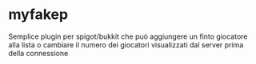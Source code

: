# myfakep
Semplice plugin per spigot/bukkit che può aggiungere un finto giocatore alla lista o cambiare il numero dei giocatori visualizzati dal server prima della connessione
